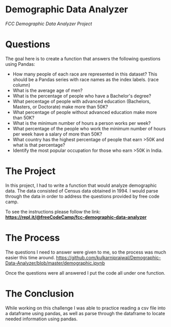 # Demographic Data Analyzer
*FCC Demographic Data Analyzer Project* 

# Questions
The goal here is to create a function that answers the following questions using Pandas:

 * How many people of each race are represented in this dataset? This should be a Pandas series with race names as the index labels. (race column)
 * What is the average age of men?
 * What is the percentage of people who have a Bachelor's degree?
 * What percentage of people with advanced education (Bachelors, Masters, or Doctorate) make more than 50K?
 * What percentage of people without advanced education make more than 50K?
 * What is the minimum number of hours a person works per week?
 * What percentage of the people who work the minimum number of hours per week have a salary of more than 50K?
 * What country has the highest percentage of people that earn >50K and what is that percentage?
 * Identify the most popular occupation for those who earn >50K in India.


# The Project
In this project, I had to write a function that would analyze demographic data. The data consisted of Census data obtained in 1994. I would parse through the data in order to address the questions provided by free code camp. 

To see the instructions please follow the link: **https://repl.it/@freeCodeCamp/fcc-demographic-data-analyzer**

# The Process
The questions I need to answer were given to me, so the process was much easier this time around. https://github.com/kulkarniprajwal/Demographic-Data-Analyzer/blob/master/demographic.ipynb

Once the questions were all answered I put the code all under one function. 
# The Conclusion 
While working on this challenge I was able to practice reading a csv file into a dataframe using pandas, as well as parse through the dataframe to locate needed information using pandas. 
